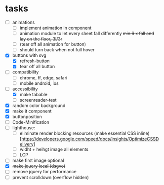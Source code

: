 # tasks
- [ ] animations
  - [ ] implement animation in component
  - [ ] animation module to let every sheet fall differently ~~min 6 x fall and lay on the floor, 3l/3r~~
  - [ ] (tear off all animation for button)
  - [ ] should turn back when not full hover
- [x] buttons with svg
  - [x] refresh-button
  - [x] tear off all button
- [ ] compatibility
  - [ ] chrome, ff, edge, safari
  - [ ] mobile android, ios
- [ ] accessibility
  - [x] make tabable
  - [ ] screenreader-test
- [x] random color background
- [x] make it component
- [x] buttonposition
- [ ] Code-Minification
- [ ] lighthouse:
  - [ ] eliminate render blocking resources (make essential CSS inline) [https://developers.google.com/speed/docs/insights/OptimizeCSSDelivery]
  - [ ] widht + heihgt image all elements
  - [ ] LCP
- [ ] make first image optional
- [x] ~~make jquery local (dsgvo)~~
- [ ] remove jquery for performance
- [ ] prevent scrolldown (overflow hidden)